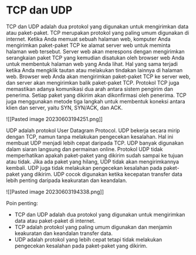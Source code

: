 # TCP dan UDP

TCP dan UDP adalah dua protokol yang digunakan untuk mengirimkan data atau paket-paket. TCP merupakan protokol yang paling umum digunakan di internet. Ketika Anda memuat sebuah halaman web, komputer Anda mengirimkan paket-paket TCP ke alamat server web untuk meminta halaman web tersebut. Server web akan merespons dengan mengirimkan serangkaian paket TCP yang kemudian disatukan oleh browser web Anda untuk membentuk halaman web yang Anda lihat. Hal yang sama terjadi ketika Anda mengklik tautan atau melakukan tindakan lainnya di halaman web. Browser web Anda akan mengirimkan paket-paket TCP ke server web, dan server akan mengirimkan balik paket-paket TCP. Protokol TCP juga memastikan adanya komunikasi dua arah antara sistem pengirim dan penerima. Setiap paket yang dikirim akan dikonfirmasi oleh penerima. TCP juga menggunakan metode tiga langkah untuk membentuk koneksi antara klien dan server, yaitu SYN, SYN/ACK, dan ACK.

![[Pasted image 20230603194251.png]]

UDP adalah protokol User Datagram Protocol. UDP bekerja secara mirip dengan TCP, namun tanpa melakukan pengecekan kesalahan. Hal ini membuat UDP menjadi lebih cepat daripada TCP. UDP banyak digunakan dalam siaran langsung dan permainan online. Protokol UDP tidak memperhatikan apakah paket-paket yang dikirim sudah sampai ke tujuan atau tidak. Jika ada paket yang hilang, UDP tidak akan mengirimkannya kembali. UDP juga tidak melakukan pengecekan kesalahan pada paket-paket yang dikirim. UDP cocok digunakan ketika kecepatan transfer data lebih penting daripada keakuratan dan keandalan.

![[Pasted image 20230603194338.png]]

Poin penting:

- TCP dan UDP adalah dua protokol yang digunakan untuk mengirimkan data atau paket-paket di internet.
- TCP adalah protokol yang paling umum digunakan dan menjamin keakuratan dan keandalan transfer data.
- UDP adalah protokol yang lebih cepat tetapi tidak melakukan pengecekan kesalahan pada paket-paket yang dikirim.